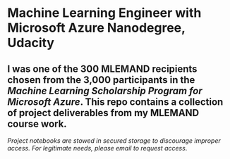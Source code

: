 # Machine Learning Engineer with Microsoft Azure Nanodegree, Udacity
I was one of the 300 MLEMAND recipients chosen from the 3,000 participants in the _**Machine Learning Scholarship Program for Microsoft Azure**_. This repo contains a collection of project deliverables from my MLEMAND course work. 
 ---

_*Project notebooks are stowed in secured storage to discourage improper access. For legitimate needs, please email to request access*_.
